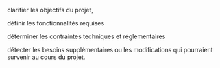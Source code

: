 clarifier les objectifs du projet,



définir les fonctionnalités requises




déterminer les contraintes techniques et réglementaires






détecter les besoins supplémentaires ou les modifications qui pourraient survenir au cours du projet.












